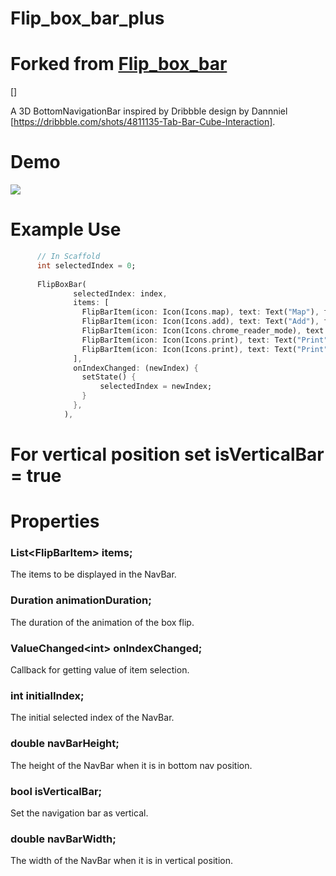 # Flip_box_bar_plus

# Forked from [Flip_box_bar](https://github.com/deven98/flip_box_bar)
[]

A 3D BottomNavigationBar inspired by Dribbble design by Dannniel
[https://dribbble.com/shots/4811135-Tab-Bar-Cube-Interaction].

# Demo

![](https://github.com/deven98/flip_box_bar/blob/master/demo.gif)

# Example Use
```dart
      // In Scaffold
      int selectedIndex = 0;
      
      FlipBoxBar(
              selectedIndex: index,
              items: [
                FlipBarItem(icon: Icon(Icons.map), text: Text("Map"), frontColor: Colors.blue, backColor: Colors.blueAccent),
                FlipBarItem(icon: Icon(Icons.add), text: Text("Add"), frontColor: Colors.cyan, backColor: Colors.cyanAccent),
                FlipBarItem(icon: Icon(Icons.chrome_reader_mode), text: Text("Read"), frontColor: Colors.orange, backColor: Colors.orangeAccent),
                FlipBarItem(icon: Icon(Icons.print), text: Text("Print"), frontColor: Colors.purple, backColor: Colors.purpleAccent),
                FlipBarItem(icon: Icon(Icons.print), text: Text("Print"), frontColor: Colors.pink, backColor: Colors.pinkAccent),
              ],
              onIndexChanged: (newIndex) {
                setState() {
                    selectedIndex = newIndex;
                }
              },
            ),
```     
# For vertical position set isVerticalBar = true 



# Properties

### List\<FlipBarItem\> items;

The items to be displayed in the NavBar.

### Duration animationDuration;

The duration of the animation of the box flip.

### ValueChanged\<int\> onIndexChanged;

Callback for getting value of item selection.

### int initialIndex;

The initial selected index of the NavBar.

### double navBarHeight;

The height of the NavBar when it is in bottom nav position.


### bool isVerticalBar;

Set the navigation bar as vertical. 

### double navBarWidth;

The width of the NavBar when it is in vertical position.


